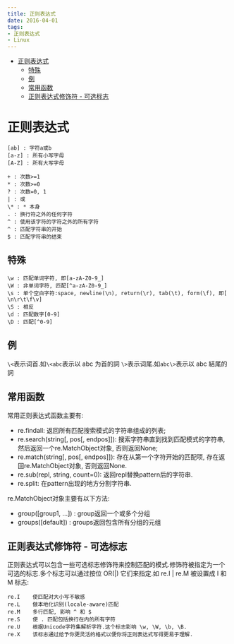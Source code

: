 ```yaml
---
title: 正则表达式
date: 2016-04-01
tags:
- 正则表达式
- Linux
---
```

<!-- TOC -->

- [正则表达式](#正则表达式)
    - [特殊](#特殊)
    - [例](#例)
    - [常用函数](#常用函数)
    - [正则表达式修饰符 - 可选标志](#正则表达式修饰符---可选标志)

<!-- /TOC -->
# 正则表达式

    [ab] : 字符a或b
    [a-z] : 所有小写字母
    [A-Z] : 所有大写字母

    + : 次数>=1
    * : 次数>=0
    ? : 次数=0, 1
    | : 或
    \* : * 本身
    . : 换行符之外的任何字符
    ^ : 使用该字符的字符之外的所有字符
    ^ : 匹配字符串的开始
    $ : 匹配字符串的结束

## 特殊
    \w : 匹配单词字符, 即[a-zA-Z0-9_]
    \W : 非单词字符, 匹配[^a-zA-Z0-9_]
    \s : 单个空白字符:space, newline(\n), return(\r), tab(\t), form(\f), 即[ \n\r\t\f\v]
    \S : 相反
    \d : 匹配数字[0-9]
    \D : 匹配[^0-9]

## 例

`\<`表示词首.如`\<abc`表示以 abc 为首的詞
`\>`表示词尾.如`abc\>`表示以 abc 結尾的詞

## 常用函数
常用正则表达式函数主要有:

* re.findall: 返回所有匹配搜索模式的字符串组成的列表;
* re.search(string[, pos[, endpos]]): 搜索字符串直到找到匹配模式的字符串, 然后返回一个re.MatchObject对象, 否则返回None;
* re.match(string[, pos[, endpos]]): 存在从第一个字符开始的匹配项, 存在返回re.MatchObject对象, 否则返回None.
* re.sub(repl, string, count=0): 返回repl替换pattern后的字符串.
* re.split: 在pattern出现的地方分割字符串.

re.MatchObject对象主要有以下方法:
* group([group1, …]) : group返回一个或多个分组
* groups([default]) : groups返回包含所有分组的元组


## 正则表达式修饰符 - 可选标志
正则表达式可以包含一些可选标志修饰符来控制匹配的模式.修饰符被指定为一个可选的标志.多个标志可以通过按位 OR(|) 它们来指定.如 re.I | re.M 被设置成 I 和 M 标志:

	re.I	使匹配对大小写不敏感
	re.L	做本地化识别(locale-aware)匹配
	re.M	多行匹配, 影响 ^ 和 $
	re.S	使 . 匹配包括换行在内的所有字符
	re.U	根据Unicode字符集解析字符.这个标志影响 \w, \W, \b, \B.
	re.X	该标志通过给予你更灵活的格式以便你将正则表达式写得更易于理解.